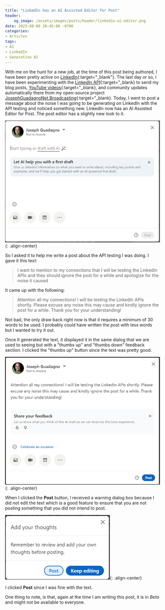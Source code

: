 ```yaml
---
title: "LinkedIn has an AI Assisted Editor for Post"
header:
    og_image: /assets/images/posts/header/linkedin-ai-editor.png
date: 2023-08-08 20:45:00 -0700
categories:
- Articles
tags:
- AI
- LinkedIn
- Generative AI
---
```

With me on the hunt for a new job, at the time of this post being authored, I have been pretty active on [LinkedIn](https://www.linkedin.com/in/josephguadagno/){:target="_blank"}. The last day or so, I have been experimenting with the [LinkedIn API](https://learn.microsoft.com/en-us/linkedin/consumer/?wt.mc_id=DT-MVP-4024623){:target="_blank} to send my blog posts, [YouTube videos](https://www.youtube.com/playlist?list=PLESGit66MnbmnDhXdTZicVFF2Pql430pJ){:target="_blank}, and community updates automatically there from my open-source project [JosephGuadagnoNet.Broadcasting](https://github.com/jguadagno/jjgnet-broadcast/){:target="_blank}. Today, I went to post a message about the noise I was going to be generating on LinkedIn with the API testing and noticed something new.  LinkedIn now has an AI Assisted Editor for Post. The post editor has a slightly new look to it.

![LinkedIn AI Assisted Editor](/assets/images/posts/2023/linkedin-ai-initial-post.png){: .align-center}

So I asked it to help me write a post about the API testing I was doing. I gave it this text:

> I want to mention to my connections that I will be testing the LinkedIn APIs and they should ignore the post for a while and apologize for the noise it caused

It came up with the following:

> Attention all my connections! I will be testing the LinkedIn APIs shortly. Please excuse any noise this may cause and kindly ignore the post for a while. Thank you for your understanding!

Not bad, the only draw back right now is that it requires a minimum of 30 words to be used. I probably could have written the post with less words but I wanted to try it out.

Once it generated the text, it displayed it in the same dialog that we are used to seeing but with a "thumbs up" and "thumbs down" feedback section.  I clicked the "thumbs up" button since the text was pretty good.

![LinkedIn AI Generated Message](/assets/images/posts/2023/linkedin-ai-generated-post.png){: .align-center}

When I clicked the **Post** button, I received a warning dialog box because I did not edit the text which is a good feature to ensure that you are not posting something that you did not intend to post.

![LinkedIn AI Warning](/assets/images/posts/2023/linkedin-ai-warning.png){: .align-center}

I clicked **Post** since I was fine with the text.

One thing to note, is that, again at the time I am writing this post, it is in *Beta* and might not be available to everyone.
